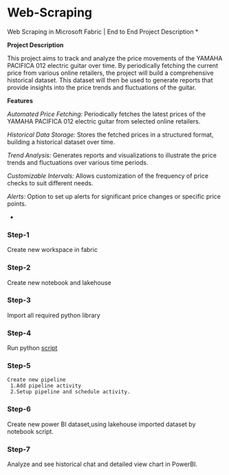 # Web-Scraping
Web Scraping in Microsoft Fabric | End to End Project
Description
*

**Project Description**

This project aims to track and analyze the price movements of the YAMAHA PACIFICA 012 electric guitar over time. By periodically fetching the current price from various online retailers, the project will build a comprehensive historical dataset. This dataset will then be used to generate reports that provide insights into the price trends and fluctuations of the guitar.

**Features**

_Automated Price Fetching:_ 
Periodically fetches the latest prices of the YAMAHA PACIFICA 012 electric guitar from selected online retailers.

_Historical Data Storage:_ Stores the fetched prices in a structured format, building a historical dataset over time.

_Trend Analysis:_ Generates reports and visualizations to illustrate the price trends and fluctuations over various time periods.

_Customizable Intervals:_ Allows customization of the frequency of price checks to suit different needs.

_Alerts:_ Option to set up alerts for significant price changes or specific price points.


*

### Step-1

Create new workspace in fabric

### Step-2

Create new notebook and lakehouse 

### Step-3

Import all required python library

### Step-4

Run python [script](https://github.com/Manish9383/Web-Scraping/blob/main/webscarp.ipynb)

### Step-5
```
Create new pipeline
 1.Add pipeline activity
 2.Setup pipeline and schedule activity.
```
### Step-6

Create new power BI dataset,using lakehouse imported dataset by notebook script.

### Step-7

Analyze and see historical chat and detailed view chart in PowerBI.



